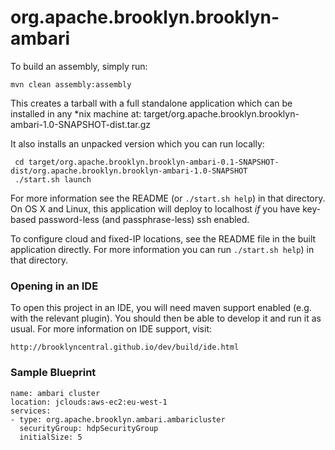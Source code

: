 org.apache.brooklyn.brooklyn-ambari
===

To build an assembly, simply run:

    mvn clean assembly:assembly

This creates a tarball with a full standalone application which can be installed in any *nix machine at:
    target/org.apache.brooklyn.brooklyn-ambari-1.0-SNAPSHOT-dist.tar.gz

It also installs an unpacked version which you can run locally:
 
     cd target/org.apache.brooklyn.brooklyn-ambari-0.1-SNAPSHOT-dist/org.apache.brooklyn.brooklyn-ambari-1.0-SNAPSHOT
     ./start.sh launch

For more information see the README (or `./start.sh help`) in that directory.
On OS X and Linux, this application will deploy to localhost *if* you have key-based 
password-less (and passphrase-less) ssh enabled.

To configure cloud and fixed-IP locations, see the README file in the built application directly.
For more information you can run `./start.sh help`) in that directory.


### Opening in an IDE

To open this project in an IDE, you will need maven support enabled
(e.g. with the relevant plugin).  You should then be able to develop
it and run it as usual.  For more information on IDE support, visit:

    http://brooklyncentral.github.io/dev/build/ide.html

### Sample Blueprint

    name: ambari cluster
    location: jclouds:aws-ec2:eu-west-1
    services:
    - type: org.apache.brooklyn.ambari.ambaricluster
      securityGroup: hdpSecurityGroup
      initialSize: 5

